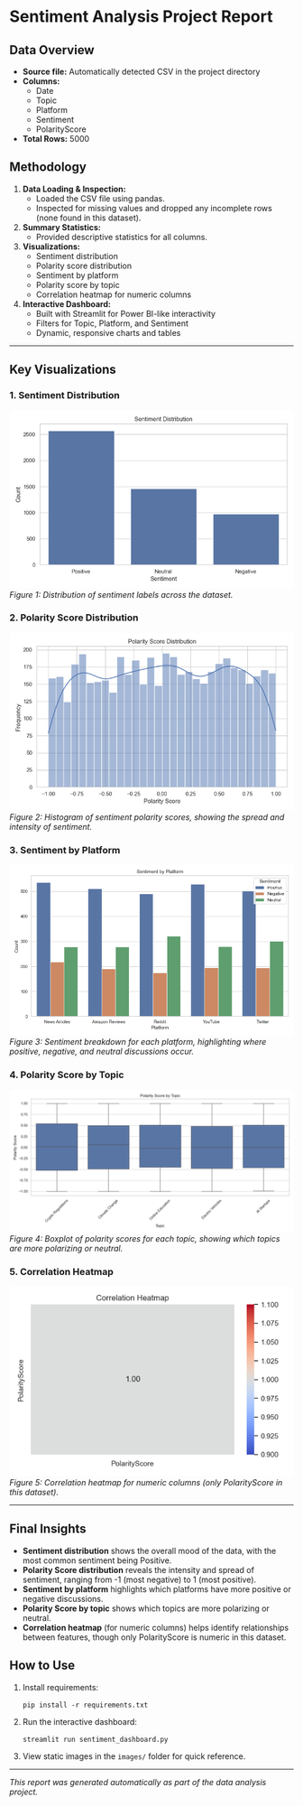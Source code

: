 # Sentiment Analysis Project Report

## Data Overview
- **Source file:** Automatically detected CSV in the project directory
- **Columns:**
  - Date
  - Topic
  - Platform
  - Sentiment
  - PolarityScore
- **Total Rows:** 5000

## Methodology
1. **Data Loading & Inspection:**
   - Loaded the CSV file using pandas.
   - Inspected for missing values and dropped any incomplete rows (none found in this dataset).
2. **Summary Statistics:**
   - Provided descriptive statistics for all columns.
3. **Visualizations:**
   - Sentiment distribution
   - Polarity score distribution
   - Sentiment by platform
   - Polarity score by topic
   - Correlation heatmap for numeric columns
4. **Interactive Dashboard:**
   - Built with Streamlit for Power BI-like interactivity
   - Filters for Topic, Platform, and Sentiment
   - Dynamic, responsive charts and tables

---

## Key Visualizations

### 1. Sentiment Distribution
![Sentiment Distribution](images/sentiment_distribution.png)
*Figure 1: Distribution of sentiment labels across the dataset.*

### 2. Polarity Score Distribution
![Polarity Score Distribution](images/polarity_score_distribution.png)
*Figure 2: Histogram of sentiment polarity scores, showing the spread and intensity of sentiment.*

### 3. Sentiment by Platform
![Sentiment by Platform](images/sentiment_by_platform.png)
*Figure 3: Sentiment breakdown for each platform, highlighting where positive, negative, and neutral discussions occur.*

### 4. Polarity Score by Topic
![Polarity Score by Topic](images/polarity_by_topic.png)
*Figure 4: Boxplot of polarity scores for each topic, showing which topics are more polarizing or neutral.*

### 5. Correlation Heatmap
![Correlation Heatmap](images/correlation_heatmap.png)
*Figure 5: Correlation heatmap for numeric columns (only PolarityScore in this dataset).* 

---

## Final Insights
- **Sentiment distribution** shows the overall mood of the data, with the most common sentiment being Positive.
- **Polarity Score distribution** reveals the intensity and spread of sentiment, ranging from -1 (most negative) to 1 (most positive).
- **Sentiment by platform** highlights which platforms have more positive or negative discussions.
- **Polarity Score by topic** shows which topics are more polarizing or neutral.
- **Correlation heatmap** (for numeric columns) helps identify relationships between features, though only PolarityScore is numeric in this dataset.

## How to Use
1. Install requirements:
   ```
   pip install -r requirements.txt
   ```
2. Run the interactive dashboard:
   ```
   streamlit run sentiment_dashboard.py
   ```
3. View static images in the `images/` folder for quick reference.

---

*This report was generated automatically as part of the data analysis project.* 